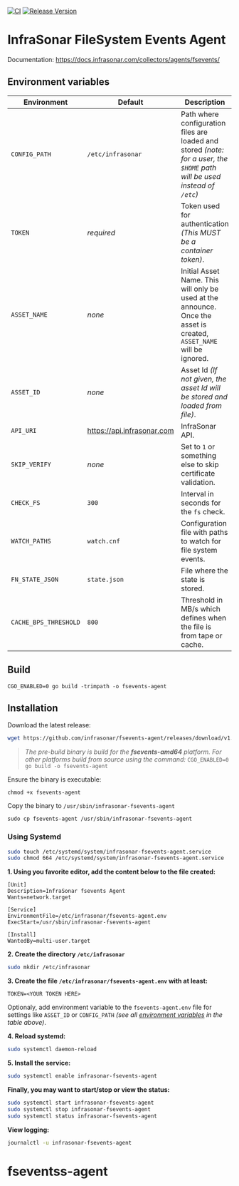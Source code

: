 [![CI](https://github.com/infrasonar/fsevents-agent/workflows/CI/badge.svg)](https://github.com/infrasonar/fsevents-agent/actions)
[![Release Version](https://img.shields.io/github/release/infrasonar/fsevents-agent)](https://github.com/infrasonar/fsevents-agent/releases)

# InfraSonar FileSystem Events Agent

Documentation: https://docs.infrasonar.com/collectors/agents/fsevents/

## Environment variables

Environment                 | Default                       | Description
----------------------------|-------------------------------|-------------------
`CONFIG_PATH`       		| `/etc/infrasonar` 			| Path where configuration files are loaded and stored _(note: for a user, the `$HOME` path will be used instead of `/etc`)_
`TOKEN`                     | _required_                    | Token used for authentication _(This MUST be a container token)_.
`ASSET_NAME`                | _none_                        | Initial Asset Name. This will only be used at the announce. Once the asset is created, `ASSET_NAME` will be ignored.
`ASSET_ID`                  | _none_                        | Asset Id _(If not given, the asset Id will be stored and loaded from file)_.
`API_URI`                   | https://api.infrasonar.com    | InfraSonar API.
`SKIP_VERIFY`               | _none_                        | Set to `1` or something else to skip certificate validation.
`CHECK_FS`                  | `300`                         | Interval in seconds for the `fs` check.
`WATCH_PATHS`               | `watch.cnf`                   | Configuration file with paths to watch for file system events.
`FN_STATE_JSON`             | `state.json`                  | File where the state is stored.
`CACHE_BPS_THRESHOLD`       | `800`                         | Threshold in MB/s which defines when the file is from tape or cache.

## Build
```
CGO_ENABLED=0 go build -trimpath -o fsevents-agent
```


## Installation

Download the latest release:
```bash
wget https://github.com/infrasonar/fsevents-agent/releases/download/v1.0.3/fsevents-agent
```

> _The pre-build binary is build for the **fsevents-amd64** platform. For other platforms build from source using the command:_ `CGO_ENABLED=0 go build -o fsevents-agent`

Ensure the binary is executable:
```
chmod +x fsevents-agent
```

Copy the binary to `/usr/sbin/infrasonar-fsevents-agent`

```
sudo cp fsevents-agent /usr/sbin/infrasonar-fsevents-agent
```

### Using Systemd

```bash
sudo touch /etc/systemd/system/infrasonar-fsevents-agent.service
sudo chmod 664 /etc/systemd/system/infrasonar-fsevents-agent.service
```

**1. Using you favorite editor, add the content below to the file created:**

```
[Unit]
Description=InfraSonar fsevents Agent
Wants=network.target

[Service]
EnvironmentFile=/etc/infrasonar/fsevents-agent.env
ExecStart=/usr/sbin/infrasonar-fsevents-agent

[Install]
WantedBy=multi-user.target
```

**2. Create the directory `/etc/infrasonar`**

```bash
sudo mkdir /etc/infrasonar
```

**3. Create the file `/etc/infrasonar/fsevents-agent.env` with at least:**

```
TOKEN=<YOUR TOKEN HERE>
```

Optionaly, add environment variable to the `fsevents-agent.env` file for settings like `ASSET_ID` or `CONFIG_PATH` _(see all [environment variables](#environment-variables) in the table above)_.

**4. Reload systemd:**

```bash
sudo systemctl daemon-reload
```

**5. Install the service:**

```bash
sudo systemctl enable infrasonar-fsevents-agent
```

**Finally, you may want to start/stop or view the status:**
```bash
sudo systemctl start infrasonar-fsevents-agent
sudo systemctl stop infrasonar-fsevents-agent
sudo systemctl status infrasonar-fsevents-agent
```

**View logging:**
```bash
journalctl -u infrasonar-fsevents-agent
```

# fseventss-agent
